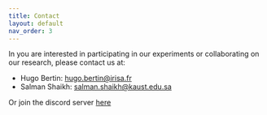 ```yaml
---
title: Contact
layout: default
nav_order: 3
---
```

In you are interested in participating in our experiments or collaborating on our research, please contact us at:
- Hugo Bertin: hugo.bertin@irisa.fr
- Salman Shaikh: salman.shaikh@kaust.edu.sa

Or join the discord server [here](https://discord.gg/dm9uyRn8)